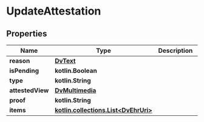 
# UpdateAttestation

## Properties
Name | Type | Description | Notes
------------ | ------------- | ------------- | -------------
**reason** | [**DvText**](DvText.md) |  | 
**isPending** | **kotlin.Boolean** |  | 
**type** | **kotlin.String** |  |  [optional]
**attestedView** | [**DvMultimedia**](DvMultimedia.md) |  |  [optional]
**proof** | **kotlin.String** |  |  [optional]
**items** | [**kotlin.collections.List&lt;DvEhrUri&gt;**](DvEhrUri.md) |  |  [optional]



